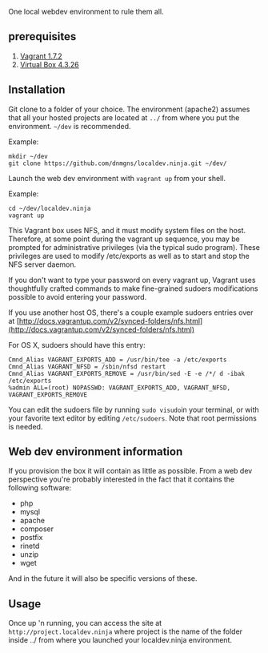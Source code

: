 One local webdev environment to rule them all.

## prerequisites
1. [Vagrant 1.7.2](https://dl.bintray.com/mitchellh/vagrant/vagrant_1.7.2.dmg)
2. [Virtual Box 4.3.26](http://download.virtualbox.org/virtualbox/4.3.26)

## Installation
Git clone to a folder of your choice. The environment (apache2) assumes that all your hosted projects are located at ```../``` from where you put the environment.
```~/dev``` is recommended.

Example:
```
mkdir ~/dev
git clone https://github.com/dnmgns/localdev.ninja.git ~/dev/
```

Launch the web dev environment with ```vagrant up``` from your shell.

Example:
```
cd ~/dev/localdev.ninja
vagrant up
```

This Vagrant box uses NFS, and it must modify system files on the host. Therefore, at some point during the vagrant up sequence, you may be prompted for administrative privileges (via the typical sudo program). These privileges are used to modify /etc/exports as well as to start and stop the NFS server daemon.

If you don't want to type your password on every vagrant up, Vagrant uses thoughtfully crafted commands to make fine-grained sudoers modifications possible to avoid entering your password.

If you use another host OS, there's a couple example sudoers entries over at [http://docs.vagrantup.com/v2/synced-folders/nfs.html](http://docs.vagrantup.com/v2/synced-folders/nfs.html)

For OS X, sudoers should have this entry:
```
Cmnd_Alias VAGRANT_EXPORTS_ADD = /usr/bin/tee -a /etc/exports
Cmnd_Alias VAGRANT_NFSD = /sbin/nfsd restart
Cmnd_Alias VAGRANT_EXPORTS_REMOVE = /usr/bin/sed -E -e /*/ d -ibak /etc/exports
%admin ALL=(root) NOPASSWD: VAGRANT_EXPORTS_ADD, VAGRANT_NFSD, VAGRANT_EXPORTS_REMOVE
```

You can edit the sudoers file by running ```sudo visudo```in your terminal, or with your favorite text editor by editing ```/etc/sudoers```. Note that root permissions is needed.

## Web dev environment information

If you provision the box it will contain as little as possible. From a web dev perspective you're probably interested in the fact that it contains the following software:
* php
* mysql
* apache
* composer
* postfix
* rinetd
* unzip
* wget

And in the future it will also be specific versions of these.

## Usage

Once up 'n running, you can access the site at ```http://project.localdev.ninja``` where project is the name of the folder inside ../ from where you launched your localdev.ninja environment.
